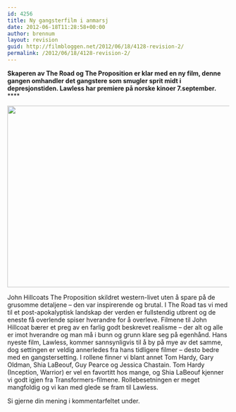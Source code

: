 ```yaml
---
id: 4256
title: Ny gangsterfilm i anmarsj
date: 2012-06-18T11:28:58+00:00
author: brennum
layout: revision
guid: http://filmbloggen.net/2012/06/18/4128-revision-2/
permalink: /2012/06/18/4128-revision-2/
---
```

**Skaperen av The Road og The Proposition er klar med en ny film, denne gangen omhandler det gangstere som smugler sprit midt i depresjonstiden. Lawless har premiere på norske kinoer 7.september.** ****

<a href="http://filmbloggen.net/?attachment_id=4255" rel="attachment wp-att-4255"><img class="alignnone size-large wp-image-4255" src="http://filmbloggen.net/wp-content/uploads//2012/06/2012_lawless_0061-620x412.jpg" alt="" width="620" height="412" /></a>

John Hillcoats The Proposition skildret western-livet uten å spare på de grusomme detaljene &#8211; den var inspirerende og brutal. I The Road tas vi med til et post-apokalyptisk landskap der verden er fullstendig utbrent og de eneste få overlende spiser hverandre for å overleve. Filmene til John Hillcoat bærer et preg av en farlig godt beskrevet realisme &#8211; der alt og alle er imot hverandre og man må i bunn og grunn klare seg på egenhånd. Hans nyeste film, Lawless, kommer sannsynligvis til å by på mye av det samme, dog settingen er veldig annerledes fra hans tidligere filmer &#8211; desto bedre med en gangstersetting. I rollene finner vi blant annet Tom Hardy, Gary Oldman, Shia LaBeouf, Guy Pearce og Jessica Chastain. Tom Hardy (Inception, Warrior) er vel en favortitt hos mange, og Shia LaBeouf kjenner vi godt igjen fra Transformers-filmene. Rollebesetningen er meget mangfoldig og vi kan med glede se fram til Lawless.

Si gjerne din mening i kommentarfeltet under.

<div class="video-shortcode">
</div>